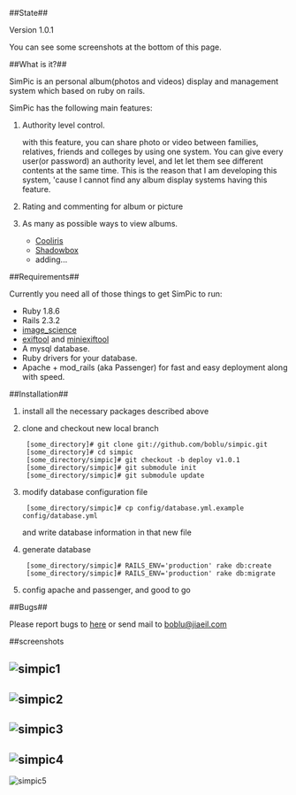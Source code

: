 ##State##

Version 1.0.1

You can see some screenshots at the bottom of this page.

##What is it?##

SimPic is an personal album(photos and videos) display and management system which based on ruby on rails.

SimPic has the following main features:

1. Authority level control.

	with this feature, you can share photo or video between families, relatives, friends and colleges by using one system. You can give every user(or password) an authority level, and let let them see different contents at the same time. This is the reason that I am developing this system, 'cause I cannot find any album display systems having this feature.

2. Rating and commenting for album or picture

3. As many as possible ways to view albums.

	* [Cooliris](http://www.cooliris.com)
	* [Shadowbox](http://www.shadowbox-js.com/)
	* adding...

##Requirements##

Currently you need all of those things to get SimPic to run:

* Ruby 1.8.6
* Rails 2.3.2
* [image_science](http://seattlerb.rubyforge.org/ImageScience.html)
* [exiftool](http://www.sno.phy.queensu.ca/~phil/exiftool/index.html) and [miniexiftool](http://miniexiftool.rubyforge.org/)
* A mysql database.
* Ruby drivers for your database.
* Apache + mod_rails (aka Passenger) for fast and easy deployment along with speed.

##Installation##

1. install all the necessary packages described above

2. clone and checkout new local branch

		[some_directory]# git clone git://github.com/boblu/simpic.git
		[some_directory]# cd simpic
		[some_directory/simpic]# git checkout -b deploy v1.0.1
		[some_directory/simpic]# git submodule init
		[some_directory/simpic]# git submodule update

3. modify database configuration file

		[some_directory/simpic]# cp config/database.yml.example config/database.yml

	and write database information in that new file

4. generate database

		[some_directory/simpic]# RAILS_ENV='production' rake db:create
		[some_directory/simpic]# RAILS_ENV='production' rake db:migrate

5. config apache and passenger, and good to go

##Bugs##

Please report bugs to [here](http://boblu.lighthouseapp.com/projects/24454-simpic/overview) or send mail to boblu@jiaeil.com

##screenshots

![simpic1](http://lh5.ggpht.com/_zwRrYMttoxo/SgbaK7WXcdI/AAAAAAAABME/cdX_6RvL0Eg/s720/Picture%202.png)
------------------------------------
![simpic2](http://lh4.ggpht.com/_zwRrYMttoxo/SgbaLMnxNnI/AAAAAAAABMI/tZQeX6QVJNE/s720/Picture%203.png)
------------------------------------
![simpic3](http://lh4.ggpht.com/_zwRrYMttoxo/SgbaLPx1SfI/AAAAAAAABMM/AMm9muTy3GY/s720/Picture%204.png)
------------------------------------
![simpic4](http://lh5.ggpht.com/_zwRrYMttoxo/SgbaLKMiGsI/AAAAAAAABMQ/XW3DJhC_Uig/s800/Picture%205.png)
------------------------------------
![simpic5](http://lh5.ggpht.com/_zwRrYMttoxo/SgbaLeY9qBI/AAAAAAAABMU/yvmiA7RpSzI/s800/Picture%206.png)